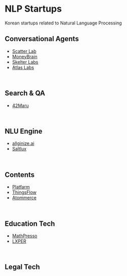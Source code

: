 # NLP Startups
Korean startups related to Natural Language Processing

## Conversational Agents
- [Scatter Lab](https://scatterlab.co.kr/)
- [MoneyBrain](http://www.moneybrain.ai/)
- [Skelter Labs](https://skelterlabs.com/ko/)
- [Atlas Labs](https://www.atlaslabs.ai/)

<br/>

## Search & QA
- [42Maru](https://www.42maru.ai/en/)

<br/>

## NLU Engine
- [allginize.ai](https://allganize.ai/)
- [Saltlux](http://www.saltlux.com/)

<br/>

## Contents
- [Platfarm](http://mojitok.com/)
- [ThingsFlow](https://thingsflow.com/)
- [Atommerce](http://www.atommerce.com/)

<br/>

## Education Tech
- [MathPresso](https://mathpresso.com/)
- [LXPER](https://www.lxper.com/)

<br/>

## Legal Tech

<br/>
